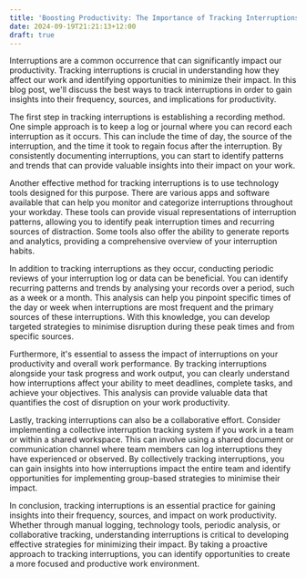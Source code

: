 ```yaml
---
title: 'Boosting Productivity: The Importance of Tracking Interruptions'
date: 2024-09-19T21:21:13+12:00
draft: true
---
```


Interruptions are a common occurrence that can significantly impact our productivity. Tracking interruptions is crucial in understanding how they affect our work and identifying opportunities to minimize their impact. In this blog post, we'll discuss the best ways to track interruptions in order to gain insights into their frequency, sources, and implications for productivity. 

The first step in tracking interruptions is establishing a recording method. One simple approach is to keep a log or journal where you can record each interruption as it occurs. This can include the time of day, the source of the interruption, and the time it took to regain focus after the interruption. By consistently documenting interruptions, you can start to identify patterns and trends that can provide valuable insights into their impact on your work. 

Another effective method for tracking interruptions is to use technology tools designed for this purpose. There are various apps and software available that can help you monitor and categorize interruptions throughout your workday. These tools can provide visual representations of interruption patterns, allowing you to identify peak interruption times and recurring sources of distraction. Some tools also offer the ability to generate reports and analytics, providing a comprehensive overview of your interruption habits. 

In addition to tracking interruptions as they occur, conducting periodic reviews of your interruption log or data can be beneficial. You can identify recurring patterns and trends by analysing your records over a period, such as a week or a month. This analysis can help you pinpoint specific times of the day or week when interruptions are most frequent and the primary sources of these interruptions. With this knowledge, you can develop targeted strategies to minimise disruption during these peak times and from specific sources. 

Furthermore, it's essential to assess the impact of interruptions on your productivity and overall work performance. By tracking interruptions alongside your task progress and work output, you can clearly understand how interruptions affect your ability to meet deadlines, complete tasks, and achieve your objectives. This analysis can provide valuable data that quantifies the cost of disruption on your work productivity. 

Lastly, tracking interruptions can also be a collaborative effort. Consider implementing a collective interruption tracking system if you work in a team or within a shared workspace. This can involve using a shared document or communication channel where team members can log interruptions they have experienced or observed. By collectively tracking interruptions, you can gain insights into how interruptions impact the entire team and identify opportunities for implementing group-based strategies to minimise their impact. 

In conclusion, tracking interruptions is an essential practice for gaining insights into their frequency, sources, and impact on work productivity. Whether through manual logging, technology tools, periodic analysis, or collaborative tracking, understanding interruptions is critical to developing effective strategies for minimizing their impact. By taking a proactive approach to tracking interruptions, you can identify opportunities to create a more focused and productive work environment.

